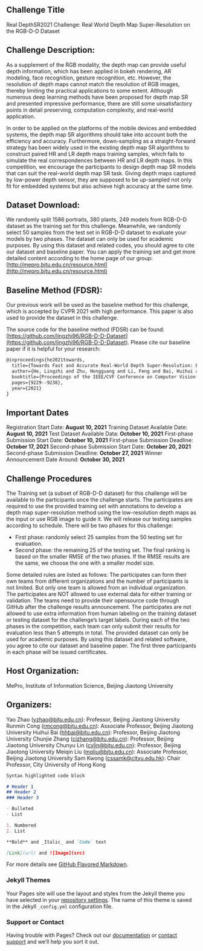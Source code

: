 ## Challenge Title

Real DepthSR2021 Challenge: Real World Depth Map Super-Resolution on the RGB-D-D Dataset

## Challenge Description:

As a supplement of the RGB modality, the depth map can provide useful depth information, which has been applied in bokeh rendering, AR modeling, face recognition, gesture recognition, etc. However, the resolution of depth maps cannot match the resolution of RGB images, thereby limiting the practical applications to some extent. Although numerous deep learning methods have been proposed for depth map SR and presented impressive performance, there are still some unsatisfactory points in detail preserving, computation complexity, and real-world application. 

In order to be applied on the platforms of the mobile devices and embedded systems, the depth map SR algorithms should take into account both the efficiency and accuracy. Furthermore, down-sampling as a straight-forward strategy has been widely used in the existing depth map SR algorithms to construct paired HR and LR depth maps training samples, which fails to simulate the real correspondences between HR and LR depth maps. 
In this competition, we encourage the participants to design depth map SR models that can suit the real-world depth map SR task. Giving depth maps captured by low-power depth sensor, they are supposed to be up-sampled not only fit for embedded systems but also achieve high accuracy at the same time.

## Dataset Download:
We randomly split 1586 portraits, 380 plants, 249 models from RGB-D-D dataset as the training set for this challenge. Meanwhile, we randomly select 50 samples from the test set in RGB-D-D dataset to evaluate your models by two phases.
The dataset can only be used for academic purposes. By using this dataset and related codes, you should agree to cite our dataset and baseline paper. You can apply the training set and get more detailed content according to the home page of our group: [http://mepro.bjtu.edu.cn/resource.html](http://mepro.bjtu.edu.cn/resource.html)

## Baseline Method (FDSR):
Our previous work will be used as the baseline method for this challenge, which is accepted by CVPR 2021 with high performance. This paper is also used to provide the dataset in this challenge.

The source code for the baseline method (FDSR) can be found: [https://github.com/lingzhi96/RGB-D-D-Dataset](https://github.com/lingzhi96/RGB-D-D-Dataset). Please cite our baseline paper if it is helpful for your research:

```markdown
@inproceedings{he2021towards,
  title={Towards Fast and Accurate Real-World Depth Super-Resolution: Benchmark Dataset and Baseline},
  author={He, Lingzhi and Zhu, Hongguang and Li, Feng and Bai, Huihui and Cong, Runmin and Zhang, Chunjie and Lin, Chunyu and Liu, Meiqin and Zhao, Yao},
  booktitle={Proceedings of the IEEE/CVF Conference on Computer Vision and Pattern Recognition},
  pages={9229--9238},
  year={2021}
}
```
## Important Dates
Registration Start Date: 		**August 10, 2021**
Training Dataset Available Date: 	**August 10, 2021**
Test Dataset Available Data:		**October 10, 2021**
First-phase Submission Start Date:	**October 10, 2021**
First-phase Submission Deadline: 	**October 17, 2021**
Second-phase Submission Start Date: **October 20, 2021**
Second-phase Submission Deadline: 	**October 27, 2021**
Winner Announcement Date Around: 	**October 30, 2021**

## Challenge Procedures
The Training set (a subset of RGB-D-D dataset) for this challenge will be available to the participants once the challenge starts. The participates are required to use the provided training set with annotations to develop a depth map super-resolution method using the low-resolution depth maps as the input or use RGB image to guide it. We will release our testing samples according to schedule. 
There will be two phases for this challenge: 
- First phase: randomly select 25 samples from the 50 testing set for evaluation. 
- Second phase: the remaining 25 of the testing set. The final ranking is based on the smaller RMSE of the two phases. If the RMSE results are the same, we choose the one with a smaller model size. 

Some detailed rules are listed as follows:
The participates can form their own teams from different organizations and the number of participants is not limited. But only one team is allowed from an individual organization.
The participates are NOT allowed to use external data for either training or validation.
The teams need to provide their opensource code through GitHub after the challenge results announcement. 
The participates are not allowed to use extra information from human labeling on the training dataset or testing dataset for the challenge’s target labels.
During each of the two phases in the competition, each team can only submit their results for evaluation less than 5 attempts in total. 
The provided dataset can only be used for academic purposes. By using this dataset and related software, you agree to cite our dataset and baseline paper. 
The first three participants in each phase will be issued certificates.

## Host Organization:
MePro, Institute of Information Science, Beijing Jiaotong University

## Organizers:
Yao Zhao (yzhao@bjtu.edu.cn): Professor, Beijing Jiaotong University
Runmin Cong (rmcong@bjtu.edu.cn): Associate Professor, Beijing Jiaotong University
Huihui Bai (hhbai@bjtu.edu.cn): Professor, Beijing Jiaotong University
Chunjie Zhang (cjzhang@bjtu.edu.cn): Professor, Beijing Jiaotong University
Chunyu Lin (cylin@bjtu.edu.cn): Professor, Beijing Jiaotong University
Meiqin Liu (mqliu@bjtu.edu.cn): Associate Professor, Beijing Jiaotong University
Sam Kwong (cssamk@cityu.edu.hk): Chair Professor, City University of Hong Kong
```markdown
Syntax highlighted code block

# Header 1
## Header 2
### Header 3

- Bulleted
- List

1. Numbered
2. List

**Bold** and _Italic_ and `Code` text

[Link](url) and ![Image](src)
```

For more details see [GitHub Flavored Markdown](https://guides.github.com/features/mastering-markdown/).

### Jekyll Themes

Your Pages site will use the layout and styles from the Jekyll theme you have selected in your [repository settings](https://github.com/ICMR21-RealDSR-Challenge/ICMR21-RealDSR-Challenge.github.io/settings/pages). The name of this theme is saved in the Jekyll `_config.yml` configuration file.

### Support or Contact

Having trouble with Pages? Check out our [documentation](https://docs.github.com/categories/github-pages-basics/) or [contact support](https://support.github.com/contact) and we’ll help you sort it out.
